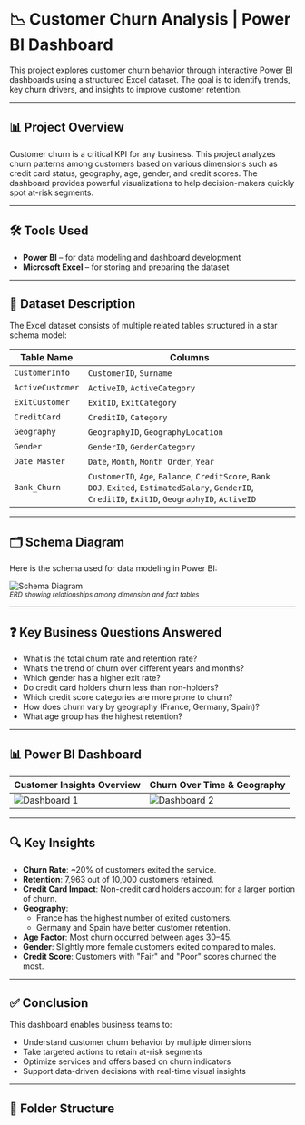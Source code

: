 # 📉 Customer Churn Analysis | Power BI Dashboard

This project explores customer churn behavior through interactive Power BI dashboards using a structured Excel dataset. The goal is to identify trends, key churn drivers, and insights to improve customer retention.

---

## 📊 Project Overview

Customer churn is a critical KPI for any business. This project analyzes churn patterns among customers based on various dimensions such as credit card status, geography, age, gender, and credit scores. The dashboard provides powerful visualizations to help decision-makers quickly spot at-risk segments.

---

## 🛠️ Tools Used

- **Power BI** – for data modeling and dashboard development  
- **Microsoft Excel** – for storing and preparing the dataset

---

## 📂 Dataset Description

The Excel dataset consists of multiple related tables structured in a star schema model:

| Table Name        | Columns                                           |
|------------------|----------------------------------------------------|
| `CustomerInfo`    | `CustomerID`, `Surname`                           |
| `ActiveCustomer`  | `ActiveID`, `ActiveCategory`                      |
| `ExitCustomer`    | `ExitID`, `ExitCategory`                          |
| `CreditCard`      | `CreditID`, `Category`                            |
| `Geography`       | `GeographyID`, `GeographyLocation`               |
| `Gender`          | `GenderID`, `GenderCategory`                      |
| `Date Master`     | `Date`, `Month`, `Month Order`, `Year`           |
| `Bank_Churn`      | `CustomerID`, `Age`, `Balance`, `CreditScore`, `Bank DOJ`, `Exited`, `EstimatedSalary`, `GenderID`, `CreditID`, `ExitID`, `GeographyID`, `ActiveID`

---

## 🗂️ Schema Diagram

Here is the schema used for data modeling in Power BI:

![Schema Diagram](images/schema.png)  
<sup>*ERD showing relationships among dimension and fact tables*</sup>

---

## ❓ Key Business Questions Answered

- What is the total churn rate and retention rate?
- What’s the trend of churn over different years and months?
- Which gender has a higher exit rate?
- Do credit card holders churn less than non-holders?
- Which credit score categories are more prone to churn?
- How does churn vary by geography (France, Germany, Spain)?
- What age group has the highest retention?

---

## 📊 Power BI Dashboard

| Customer Insights Overview | Churn Over Time & Geography |
|----------------------------|-----------------------------|
| ![Dashboard 1](images/dashboard1.png) | ![Dashboard 2](images/dashboard2.png) |

---

## 🔍 Key Insights

- **Churn Rate**: ~20% of customers exited the service.
- **Retention**: 7,963 out of 10,000 customers retained.
- **Credit Card Impact**: Non-credit card holders account for a larger portion of churn.
- **Geography**:
  - France has the highest number of exited customers.
  - Germany and Spain have better customer retention.
- **Age Factor**: Most churn occurred between ages 30–45.
- **Gender**: Slightly more female customers exited compared to males.
- **Credit Score**: Customers with "Fair" and "Poor" scores churned the most.

---

## ✅ Conclusion

This dashboard enables business teams to:

- Understand customer churn behavior by multiple dimensions  
- Take targeted actions to retain at-risk segments  
- Optimize services and offers based on churn indicators  
- Support data-driven decisions with real-time visual insights

---

## 📁 Folder Structure

